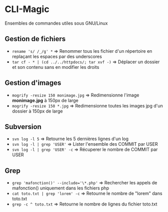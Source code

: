 CLI-Magic
=========

Ensembles de commandes utiles sous GNU/Linux
## Gestion de fichiers
 - `rename 's/ /_/g' *` => Renommer tous les fichier d'un répertoire en replaçant les espaces par des underscores
 - `tar cf - * | (cd ../../httpdocs/; tar xvf -)` => Déplacer un dossier et son contenu sans en modifier les droits

## Gestion d'images
 - `mogrify -resize 150 monimage.jpg` => Redimensionne l'image **monimage.jpg** à 150px de large
 - `mogrify -resize 150 *.jpg` => Redimensionne toutes les images jpg d'un dossier à 150px de large

## Subversion
 - `svn log -l 5` => Retourne les 5 dernières lignes d'un log
 - `svn log -l | grep 'USER'` => Lister l'ensemble des COMMIT par USER
 - `svn log -l | grep 'USER' -c` => Récuperer le nombre de COMMIT par USER

## Grep
 - `grep 'mafonction()' --include='\*.php'` => Rechercher les appels de mafonction() uniquement dans les fichiers php
 - `cat toto.txt | grep 'lorem' -c` => Retourne le nombre de "lorem" dans toto.txt
 - `grep -c ^ toto.txt` => Retourne le nombre de lignes du fichier toto.txt
